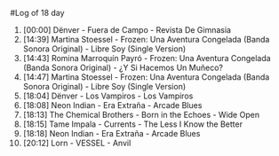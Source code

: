#Log of 18 day

1. [00:00] Dënver - Fuera de Campo - Revista De Gimnasia
1. [14:39] Martina Stoessel - Frozen: Una Aventura Congelada (Banda Sonora Original) - Libre Soy (Single Version)
1. [14:43] Romina Marroquín Payró - Frozen: Una Aventura Congelada (Banda Sonora Original) - ¿Y Si Hacemos Un Muñeco?
1. [14:47] Martina Stoessel - Frozen: Una Aventura Congelada (Banda Sonora Original) - Libre Soy (Single Version)
1. [18:04] Dënver - Los Vampiros - Los Vampiros
1. [18:08] Neon Indian - Era Extraña - Arcade Blues
1. [18:13] The Chemical Brothers - Born in the Echoes - Wide Open
1. [18:15] Tame Impala - Currents - The Less I Know the Better
1. [18:18] Neon Indian - Era Extraña - Arcade Blues
1. [20:12] Lorn - VESSEL - Anvil
